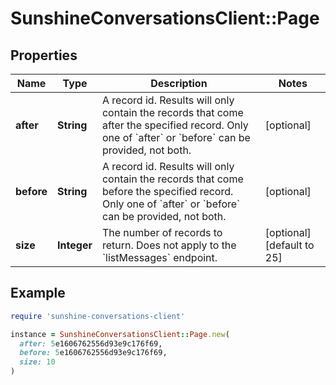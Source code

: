 # SunshineConversationsClient::Page

## Properties

| Name | Type | Description | Notes |
| ---- | ---- | ----------- | ----- |
| **after** | **String** | A record id. Results will only contain the records that come after the specified record.  Only one of &#x60;after&#x60; or &#x60;before&#x60; can be provided, not both.  | [optional] |
| **before** | **String** | A record id. Results will only contain the records that come before the specified record. Only one of &#x60;after&#x60; or &#x60;before&#x60; can be provided, not both.  | [optional] |
| **size** | **Integer** | The number of records to return. Does not apply to the &#x60;listMessages&#x60; endpoint. | [optional][default to 25] |

## Example

```ruby
require 'sunshine-conversations-client'

instance = SunshineConversationsClient::Page.new(
  after: 5e1606762556d93e9c176f69,
  before: 5e1606762556d93e9c176f69,
  size: 10
)
```


